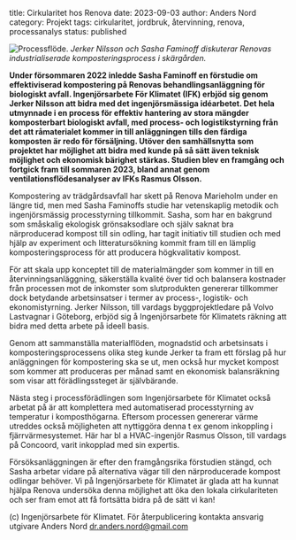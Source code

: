title: Cirkularitet hos Renova
date: 2023-09-03
author: Anders Nord
category: Projekt
tags: cirkularitet, jordbruk, återvinning, renova, processanalys
status: published

<div class="post-image-center">
    <img alt="Processflöde." src="data/jerker_och_sasha.jpg" />
    <em>Jerker Nilsson och Sasha Faminoff diskuterar Renovas industrialiserade komposteringsprocess
    i skärgården.</em>
</div>

**Under försommaren 2022 inledde Sasha Faminoff en förstudie om effektiviserad
kompostering på Renovas behandlingsanläggning för biologiskt avfall. Ingenjörsarbete
För Klimatet (IFK) erbjöd sig genom Jerker Nilsson att bidra med det ingenjörsmässiga
idéarbetet. Det hela utmynnade i en process för effektiv hantering av stora mängder
komposterbart biologiskt avfall, med process- och logistikstyrning från det att
råmaterialet kommer in till anläggningen tills den färdiga komposten är redo
för försäljning. Utöver den samhällsnytta som projektet har möjlighet att bidra
med kunde på så sätt även teknisk möjlighet och ekonomisk bärighet stärkas. Studien
blev en framgång och fortgick fram till sommaren 2023, bland annat genom ventilationsflödesanalyser
av IFKs Rasmus Olsson.**

Kompostering av trädgårdsavfall har skett på Renova Marieholm under en längre tid,
men med Sasha Faminoffs studie har vetenskaplig metodik och ingenjörsmässig processtyrning
tillkommit. Sasha, som har en bakgrund som småskalig ekologisk grönsaksodlare och
själv saknat bra närproducerad kompost till sin odling, har tagit initiativ till
studien och med hjälp av experiment och litteratursökning kommit fram till en lämplig
komposteringsprocess för att producera högkvalitativ kompost.

För att skala upp konceptet till de materialmängder som kommer in till en
återvinningsanläggning, säkerställa kvalité över tid och balansera kostnader från
processen mot de inkomster som slutprodukten genererar tillkommer dock betydande
arbetsinsatser i termer av process-, logistik- och ekonomistyrning. Jerker Nilsson,
till vardags byggprojektledare på Volvo Lastvagnar i Göteborg, erbjöd sig å
Ingenjörsarbete för Klimatets räkning att bidra med detta arbete på ideell basis.

Genom att sammanställa materialflöden, mognadstid och arbetsinsats i komposteringsprocessens
olika steg kunde Jerker ta fram ett förslag på hur anläggningen för kompostering
ska se ut, men också hur mycket kompost som kommer att produceras per månad
samt en ekonomisk balansräkning som visar att förädlingssteget är självbärande.

Nästa steg i processförädlingen som Ingenjörsarbete för Klimatet också arbetat på
är att komplettera med automatiserad processtyrning av temperatur i komposthögarna.
Eftersom processen genererar värme utreddes också möjligheten att nyttiggöra denna
t ex genom inkoppling i fjärrvärmesystemet. Här har bl a HVAC-ingenjör Rasmus Olsson,
till vardags på Concoord, varit inkopplad med sin expertis.

Försöksanläggningen är efter den framgångsrika förstudien stängd, och Sasha arbetar
vidare på alternativa vägar till den närproducerade kompost odlingar behöver. Vi
på Ingenjörsarbete för Klimatet är glada att ha kunnat hjälpa Renova undersöka denna
möjlighet att öka den lokala cirkulariteten och ser fram emot att få fortsätta
bidra på de sätt vi kan!

(c) Ingenjörsarbete för Klimatet. För återpublicering kontakta ansvarig utgivare
Anders Nord [dr.anders.nord@gmail.com](dr.anders.nord@gmail.com)
